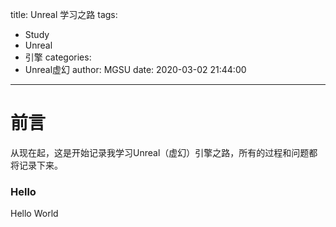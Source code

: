 title: Unreal 学习之路
tags:
  - Study
  - Unreal
  - 引擎
categories:
  - Unreal虚幻
author: MGSU
date: 2020-03-02 21:44:00
---
# 前言
从现在起，这是开始记录我学习Unreal（虚幻）引擎之路，所有的过程和问题都将记录下来。

### Hello
Hello World